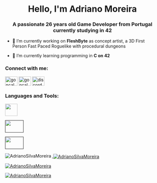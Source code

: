 <h1 align="center">Hello, I'm Adriano Moreira</h1>
<h3 align="center">A passionate 26 years old Game Developer from Portugal currently studying in 42</h3>

- 🔭 I’m currently working on **FleshByte** as concept artist, a 3D First Person Fast Paced Roguelike with procedural dungeons

- 🌱 I’m currently learning programming in **C on 42**

<h3 align="left">Connect with me:</h3>
<p align="left">
<a href="www.linkedin.com/in/adriano-moreira-428511264" target="blank"><img align="center" src="https://raw.githubusercontent.com/rahuldkjain/github-profile-readme-generator/master/src/images/icons/Social/linked-in-alt.svg" alt="gonçalo oliveira" height="30" width="40" /></a>
<a href="https://www.instagram.com/adrianosm99/" target="blank"><img align="center" src="https://raw.githubusercontent.com/rahuldkjain/github-profile-readme-generator/master/src/images/icons/Social/instagram.svg" alt="goncalo_g0d" height="30" width="40" /></a>
<a href="https://discord.gg/discordapp.com/users/458771028802273291" target="blank"><img align="center" src="https://raw.githubusercontent.com/rahuldkjain/github-profile-readme-generator/master/src/images/icons/Social/discord.svg" alt="discordapp.com/users/280037356239847425" height="30" width="40" /></a>
</p>

<h3 align="left">Languages and Tools:</h3>
<p align="left"> </a> <a href="https://www.blender.org/" target="_blank" rel="noreferrer"> <img src="https://download.blender.org/branding/community/blender_community_badge_white.svg" alt="" width="40" height="40"/> <p align="left"> </a> <a href="" target="_blank" rel="noreferrer"> <img src="https://img.shields.io/badge/JavaScript-F7DF1E?style=for-the-badge&logo=javascript&logoColor=black" alt="" width="60" height="40"/> <p align="left"> </a> <a href="" target="_blank" rel="noreferrer"> <img src="https://img.shields.io/badge/React-20232A?style=for-the-badge&logo=react&logoColor=61DAFB" alt="" width="60" height="40"/> 

<p><img align="left" src="https://github-readme-stats.vercel.app/api/top-langs?username=AdrianoSilvaMoreira&show_icons=true&theme=dark&locale=en&layout=compact" alt="AdrianoSilvaMoreira" /></p>

<p>&nbsp;<img align="center" src="https://github-readme-stats.vercel.app/api?username=AdrianoSilvaMoreira&show_icons=true&theme=dark&locale=en" alt="AdrianoSilvaMoreira" /></p>

<p align="left"> <img src="https://komarev.com/ghpvc/?username=AdrianoSilvaMoreira&label=Profile%20views&color=0e75b6&style=flat" alt="AdrianoSilvaMoreira" /> </p>

<p align="left"> <a href="https://github.com/ryo-ma/github-profile-trophy"><img src="https://github-profile-trophy.vercel.app/?username=g0dz4ll0" alt="AdrianoSilvaMoreira" /></a> </p>

